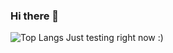 ### Hi there 👋




![Top Langs](https://github-readme-stats.vercel.app/api/top-langs/?username=myusername&theme=tig-github)
Just testing right now :)

<!--
**tig-github/tig-github** is a ✨ _special_ ✨ repository because its `README.md` (this file) appears on your GitHub profile.

Here are some ideas to get you started:

- 🔭 I’m currently working on ...
- 🌱 I’m currently learning ...
- 👯 I’m looking to collaborate on ...
- 🤔 I’m looking for help with ...
- 💬 Ask me about ...
- 📫 How to reach me: ...
- 😄 Pronouns: ...
- ⚡ Fun fact: ...
-->
